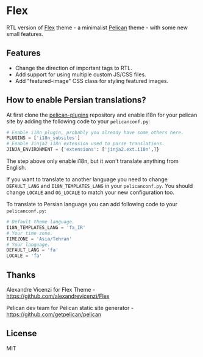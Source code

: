 # Flex

RTL version of [Flex](https://github.com/alexandrevicenzi/Flex) theme - a minimalist [Pelican](http://blog.getpelican.com/) theme - with some new small features.

## Features

* Change the direction of important tags to RTL.
* Add support for using multiple custom JS/CSS files.
* Add "featured-image" CSS class for styling featured images.

## How to enable Persian translations?

At first clone the [pelican-plugins](https://github.com/getpelican/pelican-plugins/) repository and enable i18n for your pelican site by adding the following code to your `pelicanconf.py`:

```python
# Enable i18n plugin, probably you already have some others here.
PLUGINS = ['i18n_subsites']
# Enable Jinja2 i18n extension used to parse translations.
JINJA_ENVIRONMENT = {'extensions': ['jinja2.ext.i18n',]}
```

The step above only enable i18n, but it won't translate anything from English.

If you want to translate to another language you need to change `DEFAULT_LANG` and `I18N_TEMPLATES_LANG` in your  `pelicanconf.py`. You should change `LOCALE` and `OG_LOCALE` to match your new configuration too.

To translate to Persian language you can add following code to your `pelicanconf.py`:

```python
# Default theme language.
I18N_TEMPLATES_LANG = 'fa_IR'
# Your time zone.
TIMEZONE = 'Asia/Tehran'
# Your language.
DEFAULT_LANG = 'fa'
LOCALE = 'fa'
```

## Thanks

Alexandre Vicenzi for Flex Theme - https://github.com/alexandrevicenzi/Flex

Pelican dev team for Pelican static site generator - https://github.com/getpelican/pelican

## License

MIT
